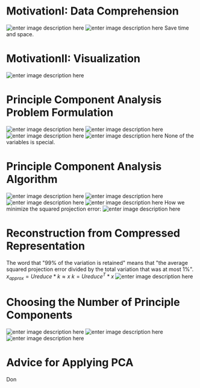 # MotivationI: Data Comprehension
![enter image description here](https://lh3.googleusercontent.com/G8egsXADIKNmdPAD2STX35ltcA9wAOTeTTUXWYx6UWHO9FAXXbuTRePFNJ3H80-16wV8pqsMOxkW)
![enter image description here](https://lh3.googleusercontent.com/R3-eAOBcc8WhYkV1ZkVgtReiB-nkD93o2wqJrEvw7dhKEf-YcxhfKAMPa_NRq1_GmolKNQ7o7Icv)
Save time and space.

# MotivationII: Visualization

![enter image description here](https://lh3.googleusercontent.com/9LYrJT1R87Cor2zsNXNbTC_q8SCTGTtDnbWhhUVHo4vp5tff_wMPva-udECInuWM9Bv8rWA96n8v)

# Principle Component Analysis Problem Formulation

![enter image description here](https://lh3.googleusercontent.com/YmmManDvFGLCivdCuXKcBOGpPrIU49dtIgGK9RXZgqFgk_0zjv0T99eHx0uRj1xCI74cPrYf6Ese)
![enter image description here](https://lh3.googleusercontent.com/6iE65XVSMRm_0r2GnOZen5Wy2OE98idgwu_dY8YIqUEy5wduJ0n_HtMQIl5ewU1L-LH3YvSoeft9)
![enter image description here](https://lh3.googleusercontent.com/nLTL232bb0Ae3kiEjLh75-sGlAUvebUFzPRgnAkF_ovV6sbQBFsElDB51GJH2d2uQKvkLdmwBOti)
![enter image description here](https://lh3.googleusercontent.com/Ma2yYnF_22EZHsTDX0x8jUGbU9YuYB2dRbe7rvTKohSBPo2EpV5YTqIXwkzBNu0QSNZdtMJpqN0e)
None of the variables is special.

# Principle Component Analysis Algorithm

![enter image description here](https://lh3.googleusercontent.com/MqCRSVzbxapyBkeO0G3IjIzNlS7bTDrYBNHhHKlUSVtfVy8GoHv2CvMV3rJd-f3egcq1Cny9-mig)
![enter image description here](https://lh3.googleusercontent.com/KL3jZNIBAGUKqf8PpZTZmPEJ4B2184pmHvC8cPPjiGut0KEJDuFB1qCfGHCASL1CK2WoT8rfeCbu)
![enter image description here](https://lh3.googleusercontent.com/-v_gFRMB3vaHYWrYu91NsadHvVHq_0Kj8-oO20VqSQ-KdgpeTjAFPaagctZOAZn3Ng3gexLVyuDS)
![enter image description here](https://lh3.googleusercontent.com/wTr5oq8XRMTxo_4ayHgn4FiVl-Um5zSzSn5oc02TsNiorl67BOqRKtpdzyYbtsg8SjMKLOOngWhd)
How we minimize the squared projection error:
![enter image description here](https://lh3.googleusercontent.com/nuJFGs-01FZf7CKgOgJ8LOSsZ0POizBaE5zcfEfznyhLPwk_FQ5DszWYczC1YPXnDXGkDIpeKzpQ)

# Reconstruction from Compressed Representation

The word that "99% of the variation is retained" means that "the average squared projection error divided by the total variation that was at most 1%".
$x_{approx} = Ureduce * k\approx x$
$k = Ureduce^T * x$
![enter image description here](https://lh3.googleusercontent.com/xBvEc8sGUR-olUMkC5stQVP8POnQa-HsoDZ8fzJsnzZJerxQnbfLM_AD8tmdEjKYHDELAx1gRbQH)

# Choosing the Number of Principle Components

![enter image description here](https://lh3.googleusercontent.com/FmpCvh0HsDriPE_XrKTsmdgr_MtQfV9K5QWxHeeob3EHHSAir41nFTaAnTg6u1mOVN2H9WewhjoD)
![enter image description here](https://lh3.googleusercontent.com/8v4B_rFd4rnI7hwmjRL6AyNiJlhaDoLIk_22snZIF5TfowEg-oQMvCiJJuY00nIDoQlFzR5zG6IE)
![enter image description here](https://lh3.googleusercontent.com/nOslzmRjlamD6XzhqbrKy-iebKXQ3oNXaVsofnrpF2yGF1waocfvLE1Ad0qBSg4O4-jm_ky3rl0b)

# Advice for Applying PCA

Don

<!--stackedit_data:
eyJoaXN0b3J5IjpbODk1MTUxMzIzLC0yMDEzNDU4NjA2LC0xOD
MwNjQ0MjgsMTMwOTU1ODI3NywxNTc5NDkwNjMwLC0xMDgwODkw
MjcyLDc3ODUyMTI3MiwtNjU0NzQ4OTc1LC01NjkwNTgwNTFdfQ
==
-->